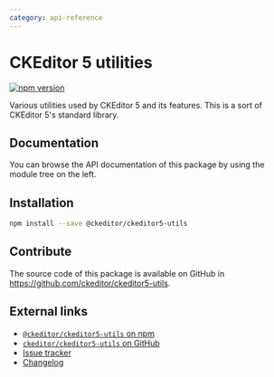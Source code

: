 ```yaml
---
category: api-reference
---
```


# CKEditor 5 utilities

[![npm version](https://badge.fury.io/js/%40ckeditor%2Fckeditor5-utils.svg)](https://www.npmjs.com/package/@ckeditor/ckeditor5-utils)

Various utilities used by CKEditor 5 and its features. This is a sort of  CKEditor 5's standard library.

## Documentation

You can browse the API documentation of this package by using the module tree on the left.

## Installation

```bash
npm install --save @ckeditor/ckeditor5-utils
```

## Contribute

The source code of this package is available on GitHub in https://github.com/ckeditor/ckeditor5-utils.

## External links

* [`@ckeditor/ckeditor5-utils` on npm](https://www.npmjs.com/package/@ckeditor/ckeditor5-utils)
* [`ckeditor/ckeditor5-utils` on GitHub](https://github.com/ckeditor/ckeditor5-utils)
* [Issue tracker](https://github.com/ckeditor/ckeditor5-utils/issues)
* [Changelog](https://github.com/ckeditor/ckeditor5-utils/blob/master/CHANGELOG.md)
